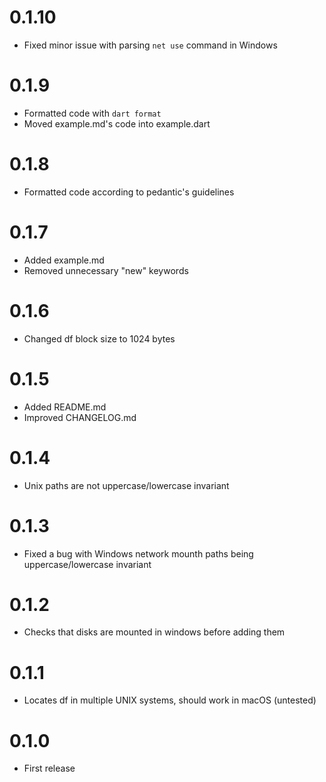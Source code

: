 # 0.1.10
- Fixed minor issue with parsing ``net use`` command in Windows

# 0.1.9
- Formatted code with ``dart format``
- Moved example.md's code into example.dart

# 0.1.8
- Formatted code according to pedantic's guidelines

# 0.1.7
- Added example.md
- Removed unnecessary "new" keywords

# 0.1.6 

- Changed df block size to 1024 bytes

# 0.1.5

- Added README.md
- Improved CHANGELOG.md

# 0.1.4 

- Unix paths are not uppercase/lowercase invariant

# 0.1.3 

- Fixed a bug with Windows network mounth paths being uppercase/lowercase invariant

# 0.1.2 

- Checks that disks are mounted in windows before adding them

# 0.1.1 

- Locates df in multiple UNIX systems, should work in macOS (untested)

# 0.1.0

- First release 